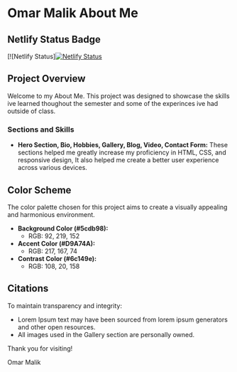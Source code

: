 # Omar Malik About Me

## Netlify Status Badge

[![Netlify Status][![Netlify Status](https://api.netlify.com/api/v1/badges/145bb487-95d6-45d6-99cd-c8d63144936d/deploy-status)](https://app.netlify.com/sites/aboutmeomarmalik/deploys)

## Project Overview

Welcome to my About Me. This project was designed to showcase the skills ive learned thoughout the semester and some of the experinces ive had outside of class.

### Sections and Skills

- **Hero Section, Bio, Hobbies, Gallery, Blog, Video, Contact Form:**
  These sections helped me greatly increase my proficiency in HTML, CSS, and responsive design, It also helped me create a better user experience across various devices.

## Color Scheme

The color palette chosen for this project aims to create a visually appealing and harmonious environment.

- **Background Color (#5cdb98):**
  - RGB: 92, 219, 152
- **Accent Color (#D9A74A):**
  - RGB: 217, 167, 74
- **Contrast Color (#6c149e):**
  - RGB: 108, 20, 158

## Citations

To maintain transparency and integrity:
- Lorem Ipsum text may have been sourced from lorem ipsum generators and other open resources.
- All images used in the Gallery section are personally owned.


Thank you for visiting!

Omar Malik
